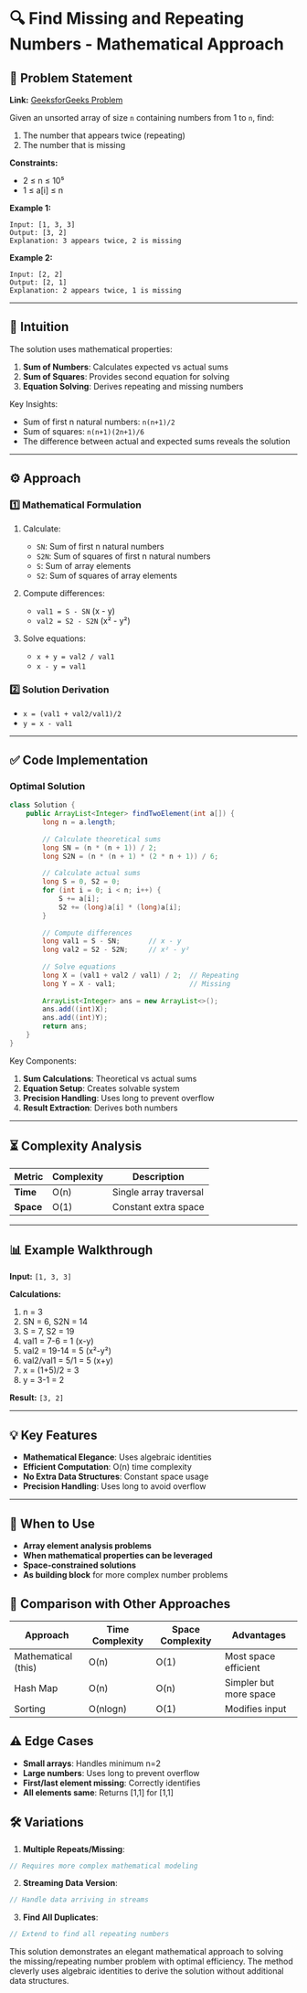 # 🔍 Find Missing and Repeating Numbers - Mathematical Approach

## 📜 Problem Statement
**Link:** [GeeksforGeeks Problem](https://www.geeksforgeeks.org/problems/find-missing-and-repeating2512/1)

Given an unsorted array of size `n` containing numbers from 1 to `n`, find:
1. The number that appears twice (repeating)
2. The number that is missing

**Constraints:**
- 2 ≤ n ≤ 10⁵
- 1 ≤ a[i] ≤ n

**Example 1:**
```text
Input: [1, 3, 3]
Output: [3, 2]
Explanation: 3 appears twice, 2 is missing
```

**Example 2:**
```text
Input: [2, 2]
Output: [2, 1]
Explanation: 2 appears twice, 1 is missing
```

---

## 🧠 Intuition
The solution uses mathematical properties:
1. **Sum of Numbers**: Calculates expected vs actual sums
2. **Sum of Squares**: Provides second equation for solving
3. **Equation Solving**: Derives repeating and missing numbers

Key Insights:
- Sum of first n natural numbers: `n(n+1)/2`
- Sum of squares: `n(n+1)(2n+1)/6`
- The difference between actual and expected sums reveals the solution

---

## ⚙️ Approach
### **1️⃣ Mathematical Formulation**
1. Calculate:
   - `SN`: Sum of first n natural numbers
   - `S2N`: Sum of squares of first n natural numbers
   - `S`: Sum of array elements
   - `S2`: Sum of squares of array elements

2. Compute differences:
   - `val1 = S - SN` (x - y)
   - `val2 = S2 - S2N` (x² - y²)

3. Solve equations:
   - `x + y = val2 / val1`
   - `x - y = val1`

### **2️⃣ Solution Derivation**
- `x = (val1 + val2/val1)/2`
- `y = x - val1`

---

## ✅ Code Implementation

### Optimal Solution
```java
class Solution {
    public ArrayList<Integer> findTwoElement(int a[]) {
        long n = a.length;
        
        // Calculate theoretical sums
        long SN = (n * (n + 1)) / 2;
        long S2N = (n * (n + 1) * (2 * n + 1)) / 6;
        
        // Calculate actual sums
        long S = 0, S2 = 0;
        for (int i = 0; i < n; i++) {
            S += a[i];
            S2 += (long)a[i] * (long)a[i];
        }
        
        // Compute differences
        long val1 = S - SN;       // x - y
        long val2 = S2 - S2N;     // x² - y²
        
        // Solve equations
        long X = (val1 + val2 / val1) / 2;  // Repeating
        long Y = X - val1;                  // Missing
        
        ArrayList<Integer> ans = new ArrayList<>();
        ans.add((int)X);
        ans.add((int)Y);
        return ans;
    }
}
```

Key Components:
1. **Sum Calculations**: Theoretical vs actual sums
2. **Equation Setup**: Creates solvable system
3. **Precision Handling**: Uses long to prevent overflow
4. **Result Extraction**: Derives both numbers

---

## ⏳ Complexity Analysis
| Metric          | Complexity | Description |
|-----------------|------------|-------------|
| **Time**        | O(n)       | Single array traversal |
| **Space**       | O(1)       | Constant extra space |

---

## 📊 Example Walkthrough

**Input:** `[1, 3, 3]`

**Calculations:**
1. n = 3
2. SN = 6, S2N = 14
3. S = 7, S2 = 19
4. val1 = 7-6 = 1 (x-y)
5. val2 = 19-14 = 5 (x²-y²)
6. val2/val1 = 5/1 = 5 (x+y)
7. x = (1+5)/2 = 3
8. y = 3-1 = 2

**Result:** `[3, 2]`

---

## 💡 Key Features
- **Mathematical Elegance**: Uses algebraic identities
- **Efficient Computation**: O(n) time complexity
- **No Extra Data Structures**: Constant space usage
- **Precision Handling**: Uses long to avoid overflow

---

## 🚀 When to Use
- **Array element analysis problems**
- **When mathematical properties can be leveraged**
- **Space-constrained solutions**
- **As building block** for more complex number problems

## 🔄 Comparison with Other Approaches
| Approach         | Time Complexity | Space Complexity | Advantages |
|-----------------|-----------------|------------------|------------|
| Mathematical (this) | O(n) | O(1) | Most space efficient |
| Hash Map | O(n) | O(n) | Simpler but more space |
| Sorting | O(nlogn) | O(1) | Modifies input |

## ⚠️ Edge Cases
- **Small arrays**: Handles minimum n=2
- **Large numbers**: Uses long to prevent overflow
- **First/last element missing**: Correctly identifies
- **All elements same**: Returns [1,1] for [1,1]

## 🛠 Variations
1. **Multiple Repeats/Missing**:
```java
// Requires more complex mathematical modeling
```

2. **Streaming Data Version**:
```java
// Handle data arriving in streams
```

3. **Find All Duplicates**:
```java
// Extend to find all repeating numbers
```

This solution demonstrates an elegant mathematical approach to solving the missing/repeating number problem with optimal efficiency. The method cleverly uses algebraic identities to derive the solution without additional data structures.